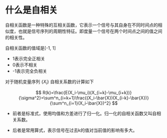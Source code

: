 # 什么是自相关

自相关函数是一种特殊的互相关函数，它表示一个信号与其自身在不同时间点的相似度，也就是信号序列的周期性特征。即度量一个信号在两个时间点之间的值之间的相关性。

自相关函数的值域是[-1, 1]
- 1表示完全正相关
- 0表示不相关
- -1表示完全负相关

对于随机变量序列 $\{X_i\}$ 自相关系数的计算如下

$$
R(k)=\frac{E(X_i-\mu_i)(X_{i+k}-\mu_{i+k})}{\sigma^2}=\sum^n_{i=k+1}\frac{(X_i-\bar{X})(X_{i-k}-\bar{X})}{\sum^n_{i=1}(X_i-\bar{X})^2}
$$

- 前者是标准式，使用均值和方差进行了归一化。归一化的自相关函数又叫自相关系数。

- 后者是常用算式，表示信号在过去k的值对当前值的影响有多大。

